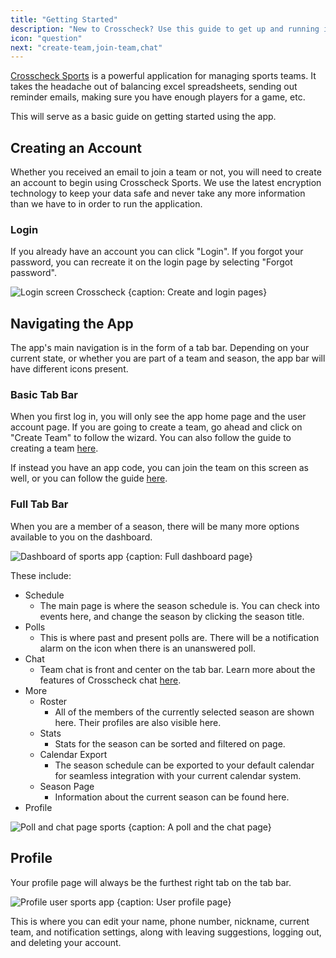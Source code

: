 ```yaml
---
title: "Getting Started"
description: "New to Crosscheck? Use this guide to get up and running in no time!"
icon: "question"
next: "create-team,join-team,chat"
---
```


[Crosscheck Sports](https://crosschecksports.com) is a powerful application for managing sports teams. It takes the headache out of balancing excel spreadsheets, sending out reminder emails, making sure you have enough players for a game, etc.

This will serve as a basic guide on getting started using the app.

## Creating an Account

Whether you received an email to join a team or not, you will need to create an account to begin using Crosscheck Sports. We use the latest encryption technology to keep your data safe and never take any more information than we have to in order to run the application. 

### Login

If you already have an account you can click "Login". If you forgot your password, you can recreate it on the login page by selecting "Forgot password".

![Login screen Crosscheck {caption: Create and login pages}](/images/docs/login.png)

## Navigating the App

The app's main navigation is in the form of a tab bar. Depending on your current state, or whether you are part of a team and season, the app bar will have different icons present.

### Basic Tab Bar

When you first log in, you will only see the app home page and the user account page. If you are going to create a team, go ahead and click on "Create Team" to follow the wizard. You can also follow the guide to creating a team [here](/docs/create-team).

If instead you have an app code, you can join the team on this screen as well, or you can follow the guide [here](/docs/join-team).

### Full Tab Bar

When you are a member of a season, there will be many more options available to you on the dashboard.

![Dashboard of sports app {caption: Full dashboard page}](/images/docs/full-dashboard.png)

These include:

- Schedule
    - The main page is where the season schedule is. You can check into events here, and change the season by clicking the season title.
- Polls
    - This is where past and present polls are. There will be a notification alarm on the icon when there is an unanswered poll.
- Chat
    - Team chat is front and center on the tab bar. Learn more about the features of Crosscheck chat [here](/docs/chat).
- More
    - Roster
        - All of the members of the currently selected season are shown here. Their profiles are also visible here.
    - Stats
        - Stats for the season can be sorted and filtered on page.
    - Calendar Export
        - The season schedule can be exported to your default calendar for seamless integration with your current calendar system.
    - Season Page
        - Information about the current season can be found here.
- Profile

![Poll and chat page sports {caption: A poll and the chat page}](/images/docs/poll-and-chat.png)

## Profile

Your profile page will always be the furthest right tab on the tab bar.

![Profile user sports app {caption: User profile page}](/images/docs/profile.png)

This is where you can edit your name, phone number, nickname, current team, and notification settings, along with leaving suggestions, logging out, and deleting your account.